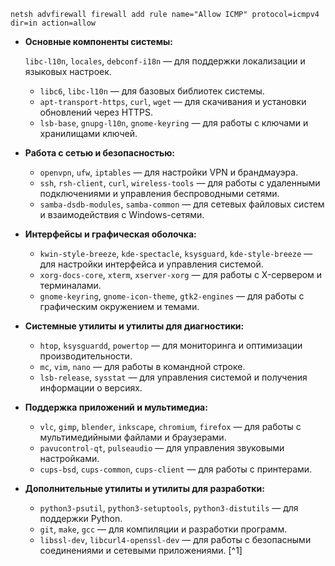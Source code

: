 ```shell
netsh advfirewall firewall add rule name="Allow ICMP" protocol=icmpv4 dir=in action=allow
```

- **Основные компоненты системы:**
    
     `libc-l10n`, `locales`, `debconf-i18n` — для поддержки локализации и языковых настроек.
    - `libc6`, `libc-l10n` — для базовых библиотек системы.
    - `apt-transport-https`, `curl`, `wget` — для скачивания и установки обновлений через HTTPS.
    - `lsb-base`, `gnupg-l10n`, `gnome-keyring` — для работы с ключами и хранилищами ключей.
- **Работа с сетью и безопасностью:**
    
    - `openvpn`, `ufw`, `iptables` — для настройки VPN и брандмауэра.
    - `ssh`, `rsh-client`, `curl`, `wireless-tools` — для работы с удаленными подключениями и управления беспроводными сетями.
    - `samba-dsdb-modules`, `samba-common` — для сетевых файловых систем и взаимодействия с Windows-сетями.
- **Интерфейсы и графическая оболочка:**
    
    - `kwin-style-breeze`, `kde-spectacle`, `ksysguard`, `kde-style-breeze` — для настройки интерфейса и управления системой.
    - `xorg-docs-core`, `xterm`, `xserver-xorg` — для работы с X-сервером и терминалами.
    - `gnome-keyring`, `gnome-icon-theme`, `gtk2-engines` — для работы с графическим окружением и темами.
- **Системные утилиты и утилиты для диагностики:**
    
    - `htop`, `ksysguardd`, `powertop` — для мониторинга и оптимизации производительности.
    - `mc`, `vim`, `nano` — для работы в командной строке.
    - `lsb-release`, `sysstat` — для управления системой и получения информации о версиях.
- **Поддержка приложений и мультимедиа:**
    
    - `vlc`, `gimp`, `blender`, `inkscape`, `chromium`, `firefox` — для работы с мультимедийными файлами и браузерами.
    - `pavucontrol-qt`, `pulseaudio` — для управления звуковыми настройками.
    - `cups-bsd`, `cups-common`, `cups-client` — для работы с принтерами.
- **Дополнительные утилиты и утилиты для разработки:**
    
    - `python3-psutil`, `python3-setuptools`, `python3-distutils` — для поддержки Python.
    - `git`, `make`, `gcc` — для компиляции и разработки программ.
    - `libssl-dev`, `libcurl4-openssl-dev` — для работы с безопасными соединениями и сетевыми приложениями. [^1]


